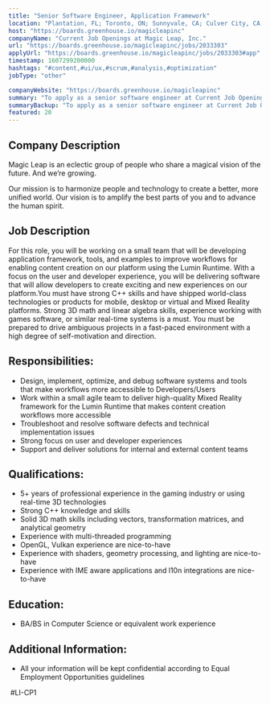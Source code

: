```yaml
---
title: "Senior Software Engineer, Application Framework"
location: "Plantation, FL; Toronto, ON; Sunnyvale, CA; Culver City, CA; Seattle, WA; Austin, TX; Remote"
host: "https://boards.greenhouse.io/magicleapinc"
companyName: "Current Job Openings at Magic Leap, Inc."
url: "https://boards.greenhouse.io/magicleapinc/jobs/2033303"
applyUrl: "https://boards.greenhouse.io/magicleapinc/jobs/2033303#app"
timestamp: 1607299200000
hashtags: "#content,#ui/ux,#scrum,#analysis,#optimization"
jobType: "other"

companyWebsite: "https://boards.greenhouse.io/magicleapinc"
summary: "To apply as a senior software engineer at Current Job Openings at Magic Leap, Inc., you preferably need to have 5+ years of professional experience in the gaming industry or using real-time 3D technologies."
summaryBackup: "To apply as a senior software engineer at Current Job Openings at Magic Leap, Inc., you preferably need to have some knowledge of: #content, #ui/ux, #scrum."
featured: 20
---
```


## Company Description

Magic Leap is an eclectic group of people who share a magical vision of the future. And we’re growing.

Our mission is to harmonize people and technology to create a better, more unified world. Our vision is to amplify the best parts of you and to advance the human spirit.

## Job Description

For this role, you will be working on a small team that will be developing application framework, tools, and examples to improve workflows for enabling content creation on our platform using the Lumin Runtime. With a focus on the user and developer experience, you will be delivering software that will allow developers to create exciting and new experiences on our platform.You must have strong C++ skills and have shipped world-class technologies or products for mobile, desktop or virtual and Mixed Reality platforms. Strong 3D math and linear algebra skills, experience working with games software, or similar real-time systems is a must. You must be prepared to drive ambiguous projects in a fast-paced environment with a high degree of self-motivation and direction.

## Responsibilities:

*   Design, implement, optimize, and debug software systems and tools that make workflows more accessible to Developers/Users
*   Work within a small agile team to deliver high-quality Mixed Reality framework for the Lumin Runtime that makes content creation workflows more accessible
*   Troubleshoot and resolve software defects and technical implementation issues
*   Strong focus on user and developer experiences
*   Support and deliver solutions for internal and external content teams

## Qualifications:

*   5+ years of professional experience in the gaming industry or using real-time 3D technologies
*   Strong C++ knowledge and skills
*   Solid 3D math skills including vectors, transformation matrices, and analytical geometry
*   Experience with multi-threaded programming
*   OpenGL, Vulkan experience are nice-to-have
*   Experience with shaders, geometry processing, and lighting are nice-to-have
*   Experience with IME aware applications and l10n integrations are nice-to-have

## Education:

*   BA/BS in Computer Science or equivalent work experience

## Additional Information:

*   All your information will be kept confidential according to Equal Employment Opportunities guidelines

 #LI-CP1
